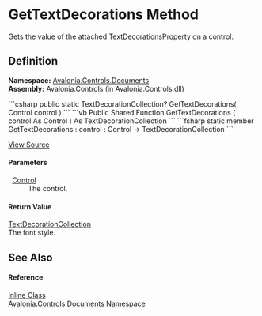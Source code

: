 # GetTextDecorations Method


Gets the value of the attached <a href="F_Avalonia_Controls_Documents_Inline_TextDecorationsProperty">TextDecorationsProperty</a> on a control.



## Definition
**Namespace:** <a href="N_Avalonia_Controls_Documents">Avalonia.Controls.Documents</a>  
**Assembly:** Avalonia.Controls (in Avalonia.Controls.dll)

<Tabs groupId="api-code-preview">
<TabItem value="csharp" label="C#">
```csharp
public static TextDecorationCollection? GetTextDecorations(
	Control control
)
```
</TabItem>
<TabItem value="vb" label="VB">
```vb
Public Shared Function GetTextDecorations ( 
	control As Control
) As TextDecorationCollection
```
</TabItem>
<TabItem value="fsharp" label="F#">
```fsharp
static member GetTextDecorations : 
        control : Control -> TextDecorationCollection 
```
</TabItem>
</Tabs>



<a href="https://github.com/AvaloniaUI/Avalonia/tree/master/src/Avalonia.Controls/Documents/Inline.cs#L56" title="View the source code">View Source</a>



#### Parameters
<dl><dt>  <a href="T_Avalonia_Controls_Control">Control</a></dt><dd>The control.</dd></dl>

#### Return Value
<a href="T_Avalonia_Media_TextDecorationCollection">TextDecorationCollection</a>  
The font style.

## See Also


#### Reference
<a href="T_Avalonia_Controls_Documents_Inline">Inline Class</a>  
<a href="N_Avalonia_Controls_Documents">Avalonia.Controls.Documents Namespace</a>  

